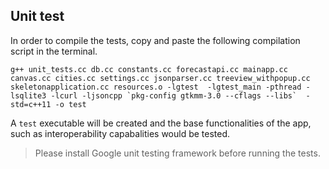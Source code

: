 ## Unit test
In order to compile the tests, copy and paste the following compilation script in the terminal.

```g++ unit_tests.cc db.cc constants.cc forecastapi.cc mainapp.cc canvas.cc cities.cc settings.cc jsonparser.cc treeview_withpopup.cc skeletonapplication.cc resources.o -lgtest  -lgtest_main -pthread -lsqlite3 -lcurl -ljsoncpp `pkg-config gtkmm-3.0 --cflags --libs`  -std=c++11 -o test```

A ```test``` executable will be created and the base functionalities of the app, such as interoperability capabalities would be tested. 

> Please install Google unit testing framework before running the tests.

